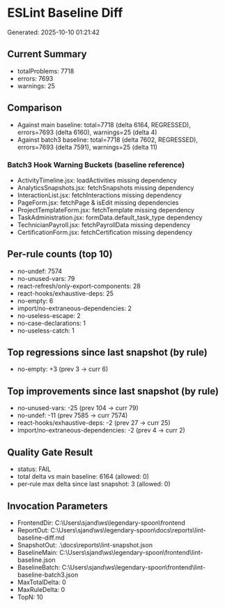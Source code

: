 ﻿# ESLint Baseline Diff
Generated: 2025-10-10 01:21:42

## Current Summary
- totalProblems: 7718
- errors: 7693
- warnings: 25

## Comparison
- Against main baseline: total=7718 (delta 6164, REGRESSED), errors=7693 (delta 6160), warnings=25 (delta 4)
- Against batch3 baseline: total=7718 (delta 7602, REGRESSED), errors=7693 (delta 7591), warnings=25 (delta 11)

### Batch3 Hook Warning Buckets (baseline reference)
- ActivityTimeline.jsx: loadActivities missing dependency
- AnalyticsSnapshots.jsx: fetchSnapshots missing dependency
- InteractionList.jsx: fetchInteractions missing dependency
- PageForm.jsx: fetchPage & isEdit missing dependencies
- ProjectTemplateForm.jsx: fetchTemplate missing dependency
- TaskAdministration.jsx: formData.default_task_type dependency
- TechnicianPayroll.jsx: fetchPayrollData missing dependency
- CertificationForm.jsx: fetchCertification missing dependency

## Per-rule counts (top 10)
- no-undef: 7574
- no-unused-vars: 79
- react-refresh/only-export-components: 28
- react-hooks/exhaustive-deps: 25
- no-empty: 6
- import/no-extraneous-dependencies: 2
- no-useless-escape: 2
- no-case-declarations: 1
- no-useless-catch: 1

## Top regressions since last snapshot (by rule)
- no-empty: +3 (prev 3 -> curr 6)

## Top improvements since last snapshot (by rule)
- no-unused-vars: -25 (prev 104 -> curr 79)
- no-undef: -11 (prev 7585 -> curr 7574)
- react-hooks/exhaustive-deps: -2 (prev 27 -> curr 25)
- import/no-extraneous-dependencies: -2 (prev 4 -> curr 2)

## Quality Gate Result
- status: FAIL
- total delta vs main baseline: 6164 (allowed: 0)
- per-rule max delta since last snapshot: 3 (allowed: 0)

## Invocation Parameters
- FrontendDir: C:\Users\sjand\ws\legendary-spoon\frontend
- ReportOut: C:\Users\sjand\ws\legendary-spoon\docs\reports\lint-baseline-diff.md
- SnapshotOut: .\docs\reports\lint-snapshot.json
- BaselineMain: C:\Users\sjand\ws\legendary-spoon\frontend\lint-baseline.json
- BaselineBatch: C:\Users\sjand\ws\legendary-spoon\frontend\lint-baseline-batch3.json
- MaxTotalDelta: 0
- MaxRuleDelta: 0
- TopN: 10


